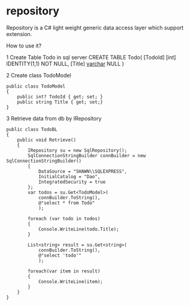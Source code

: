 # repository
Repository is a C# light weight generic data access layer which support extension.

How to use it?

1 Create Table Todo in sql server
    CREATE TABLE Todo(
        [TodoId] [int] IDENTITY(1,1) NOT NULL,
        [Title] [varchar](256) NULL
    )

2 Create class TodoModel

    public class TodoModel
    {
        public int? TodoId { get; set; }
        public string Title { get; set;}
    }

3 Retrieve data from db by IRepository

    public class TodoBL
    {
        public void Retrieve()
        {
            IRepository su = new SqlRepository();
            SqlConnectionStringBuilder connBuilder = new SqlConnectionStringBuilder()
            {
                DataSource = "SHAWN\\SQLEXPRESS",
                InitialCatalog = "Dao",
                IntegratedSecurity = true
            };
            var todos = su.Get<TodoModel>(
                connBuilder.ToString(),
                @"select * from Todo"
                );

            foreach (var todo in todos)
            {
                Console.WriteLine(todo.Title);
            }

            List<string> result = su.Get<string>(
                connBuilder.ToString(),
                @"select 'todo'"
                );

            foreach(var item in result)
            {
                Console.WriteLine(item);
            }
        }
    }
